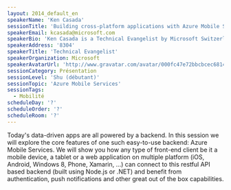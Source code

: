 ```yaml
---
layout: 2014_default_en
speakerName: 'Ken Casada'
sessionTitle: 'Building cross-platform applications with Azure Mobile Services'
speakerEmail: kcasada@microsoft.com
speakerBio: 'Ken Casada is a Technical Evangelist by Microsoft Switzerland and since more than 10 years he is supporting medium and large  companies in the software development on the Microsoft Platform. Before joining MS he was a developer in a bank and in a MS partner company.'
speakerAddress: '8304'
speakerTitle: 'Technical Evangelist'
speakerOrganization: Microsoft
speakerAvatarUrl: 'http://www.gravatar.com/avatar/000fc47e72bbcbcec6814a8a449329d1?size=200'
sessionCategory: Présentation
sessionLevel: 'Shu (débutant)'
sessionTopic: 'Azure Mobile Services'
sessionTags:
  - Mobilité
scheduleDay: '?'
scheduleOrder: '?'
scheduleRoom: '?'
---
```


Today's data-driven apps are all powered by a backend. In this session we will explore the core features of one such easy-to-use backend: Azure Mobile Services. We will show you how any type of front-end client be it a mobile device, a tablet or a web application on multiple platform (iOS, Android, Windows 8, Phone, Xamarin, ...) can connect to this restful API based backend (built using Node.js or .NET) and benefit from authentication, push notifications and other great out of the box capabilities.
